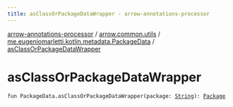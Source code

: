 ```yaml
---
title: asClassOrPackageDataWrapper - arrow-annotations-processor
---
```


[arrow-annotations-processor](../../index.html) / [arrow.common.utils](../index.html) / [me.eugeniomarletti.kotlin.metadata.PackageData](index.html) / [asClassOrPackageDataWrapper](./as-class-or-package-data-wrapper.html)

# asClassOrPackageDataWrapper

`fun PackageData.asClassOrPackageDataWrapper(package: `[`String`](https://kotlinlang.org/api/latest/jvm/stdlib/kotlin/-string/index.html)`): `[`Package`](../-class-or-package-data-wrapper/-package/index.html)